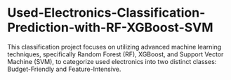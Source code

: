 # Used-Electronics-Classification-Prediction-with-RF-XGBoost-SVM
This classification project focuses on utilizing advanced machine learning techniques, specifically Random Forest (RF), XGBoost, and Support Vector Machine (SVM), to categorize used electronics into two distinct classes: Budget-Friendly and Feature-Intensive. 

